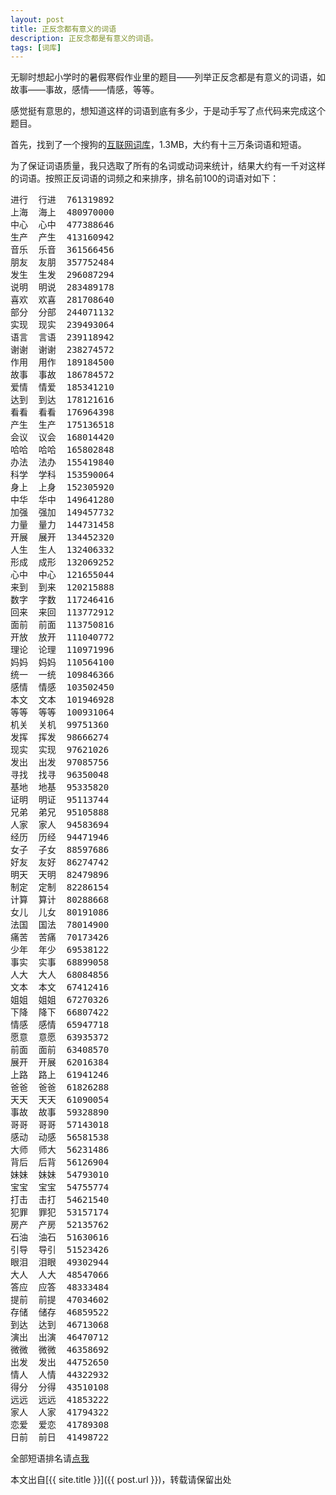 ```yaml
---
layout: post
title: 正反念都有意义的词语
description: 正反念都是有意义的词语。
tags: [词库]
---
```


无聊时想起小学时的暑假寒假作业里的题目——列举正反念都是有意义的词语，如 故事——事故，感情——情感，等等。

感觉挺有意思的，想知道这样的词语到底有多少，于是动手写了点代码来完成这个题目。

首先，找到了一个搜狗的<a href="http://www.sogou.com/labs/dl/w.html" title="互联网词库" target="_blank">互联网词库</a>，1.3MB，大约有十三万条词语和短语。
<!--more-->

为了保证词语质量，我只选取了所有的名词或动词来统计，结果大约有一千对这样的词语。按照正反词语的词频之和来排序，排名前100的词语对如下：

<pre>
进行	行进	761319892
上海	海上	480970000
中心	心中	477388646
生产	产生	413160942
音乐	乐音	361566456
朋友	友朋	357752484
发生	生发	296087294
说明	明说	283489178
喜欢	欢喜	281708640
部分	分部	244071132
实现	现实	239493064
语言	言语	239118942
谢谢	谢谢	238274572
作用	用作	189184500
故事	事故	186784572
爱情	情爱	185341210
达到	到达	178121616
看看	看看	176964398
产生	生产	175136518
会议	议会	168014420
哈哈	哈哈	165802848
办法	法办	155419840
科学	学科	153590064
身上	上身	152305920
中华	华中	149641280
加强	强加	149457732
力量	量力	144731458
开展	展开	134452320
人生	生人	132406332
形成	成形	132069252
心中	中心	121655044
来到	到来	120215888
数字	字数	117246416
回来	来回	113772912
面前	前面	113750816
开放	放开	111040772
理论	论理	110971996
妈妈	妈妈	110564100
统一	一统	109846366
感情	情感	103502450
本文	文本	101946928
等等	等等	100931064
机关	关机	99751360
发挥	挥发	98666274
现实	实现	97621026
发出	出发	97085756
寻找	找寻	96350048
基地	地基	95335820
证明	明证	95113744
兄弟	弟兄	95105888
人家	家人	94583694
经历	历经	94471946
女子	子女	88597686
好友	友好	86274742
明天	天明	82479896
制定	定制	82286154
计算	算计	80288668
女儿	儿女	80191086
法国	国法	78014900
痛苦	苦痛	70173426
少年	年少	69538122
事实	实事	68899058
人大	大人	68084856
文本	本文	67412416
姐姐	姐姐	67270326
下降	降下	66807422
情感	感情	65947718
愿意	意愿	63935372
前面	面前	63408570
展开	开展	62016384
上路	路上	61941246
爸爸	爸爸	61826288
天天	天天	61090054
事故	故事	59328890
哥哥	哥哥	57143018
感动	动感	56581538
大师	师大	56231486
背后	后背	56126904
妹妹	妹妹	54793010
宝宝	宝宝	54755774
打击	击打	54621540
犯罪	罪犯	53157174
房产	产房	52135762
石油	油石	51630616
引导	导引	51523426
眼泪	泪眼	49302944
大人	人大	48547066
答应	应答	48333484
提前	前提	47034602
存储	储存	46859522
到达	达到	46713068
演出	出演	46470712
微微	微微	46358692
出发	发出	44752650
情人	人情	44322932
得分	分得	43510108
远远	远远	41853222
家人	人家	41794322
恋爱	爱恋	41789308
日前	前日	41498722
</pre>

全部短语排名请[点我](/resource/di-words.txt)

本文出自[{{ site.title }}]({{ post.url }})，转载请保留出处